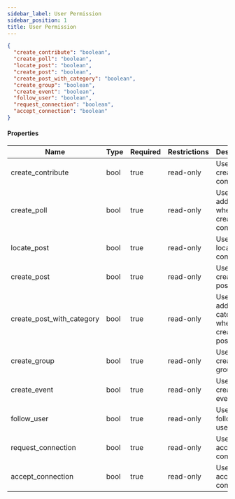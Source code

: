 ```yaml
---
sidebar_label: User Permission
sidebar_position: 1
title: User Permission
---
```


```json
{
  "create_contribute": "boolean",
  "create_poll": "boolean",
  "locate_post": "boolean",
  "create_post": "boolean",
  "create_post_with_category": "boolean",
  "create_group": "boolean",
  "create_event": "boolean",
  "follow_user": "boolean",
  "request_connection": "boolean",
  "accept_connection": "boolean"
}

```

#### Properties

| Name                      | Type | Required | Restrictions | Description                                    |
|---------------------------|------|----------|--------------|------------------------------------------------|
| create_contribute         | bool | true     | read-only    | User can create a contribute                   |
| create_poll               | bool | true     | read-only    | User can add a poll when creating a contribute |
| locate_post               | bool | true     | read-only    | User can locate a contribute                   |
| create_post               | bool | true     | read-only    | User can create a post                         |
| create_post_with_category | bool | true     | read-only    | User can add categories when creating a post   |
| create_group              | bool | true     | read-only    | User can create a group                        |
| create_event              | bool | true     | read-only    | User can create an event                       |
| follow_user               | bool | true     | read-only    | User can follow users                          |
| request_connection        | bool | true     | read-only    | User can accept a connection                   |
| accept_connection         | bool | true     | read-only    | User can accept a connection                   |
